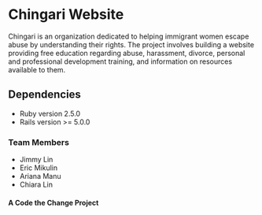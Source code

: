 # Chingari Website

Chingari is an organization dedicated to helping immigrant women escape abuse by understanding their rights. The project involves building a website providing free education regarding abuse, harassment, divorce, personal and professional development training, and information on resources available to them.

## Dependencies

- Ruby version 2.5.0
- Rails version >= 5.0.0

### Team Members

- Jimmy Lin
- Eric Mikulin
- Ariana Manu
- Chiara Lin

#### A Code the Change Project
